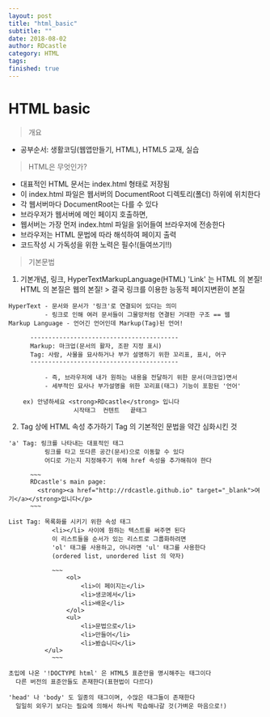 ```yaml
---
layout: post
title: "html_basic"
subtitle: ""
date: 2018-08-02
author: RDcastle
category: HTML
tags:
finished: true
---
```


# HTML basic

> 개요

  - 공부순서: 생활코딩(웹앱만들기, HTML), HTML5 교재, 실습

> HTML은 무엇인가?

  - 대표적인 HTML 문서는 index.html 형태로 저장됨
  - 이 index.html 파일은 웹서버의 DocumentRoot 디렉토리(폴더) 하위에 위치한다
  - 각 웹서버마다 DocumentRoot는 다를 수 있다
  - 브라우저가 웹서버에 메인 페이지 호출하면,
  - 웹서버는 가장 먼저 index.html 파일을 읽어들여 브라우저에 전송한다
  - 브라우저는 HTML 문법에 따라 해석하여 페이지 출력
  - 코드작성 시 가독성을 위한 노력은 필수!(들여쓰기!!)

> 기본문법

  1. 기본개념, 링크, HyperTextMarkupLanguage(HTML)
      'Link' 는 HTML 의 본질!
      HTML 의 본질은 웹의 본질! > 결국 링크를 이용한 능동적 페이지변환이 본질

    HyperText - 문서와 문서가 '링크'로 연결되어 있다는 의미
              - 링크로 인해 여러 문서들이 그물망처럼 연결된 거대한 구조 == 웹
    Markup Language - 언어긴 언어인데 Markup(Tag)된 언어!

          -----------------------------------------
          Markup: 마크업(문서의 활자, 조판 지정 표시)
          Tag: 사람, 사물을 묘사하거나 부가 설명하기 위한 꼬리표, 표시, 어구
          -----------------------------------------

              - 즉, 브라우저에 내가 원하는 내용을 전달하기 위한 문서(마크업)면서
              - 세부적인 묘사나 부가설명을 위한 꼬리표(태그) 기능이 포함된 '언어'

        ex) 안녕하세요 <strong>RDcastle</strong> 입니다
                      시작태그  컨텐트   끝태그

  2. Tag 상에 HTML 속성 추가하기
      Tag 의 기본적인 문법을 약간 심화시킨 것

    'a' Tag: 링크를 나타내는 대표적인 태그
              링크를 타고 또다른 공간(문서)으로 이동할 수 있다
              어디로 가는지 지정해주기 위해 href 속성을 추가해줘야 한다

          ~~~
          RDcastle's main page:
            <strong><a href="http://rdcastle.github.io" target="_blank">여기</a></strong>입니다</p>
          ~~~

    List Tag: 목록화를 시키기 위한 속성 태그
                <li></li> 사이에 원하는 텍스트를 써주면 된다
                이 리스트들을 순서가 있는 리스트로 그룹화하려면
                'ol' 태그를 사용하고, 아니라면 'ul' 태그를 사용한다
                (ordered list, unordered list 의 약자)

                ~~~
        			<ol>
        				<li>이 페이지는</li>
        				<li>생코에서</li>
        				<li>배운</li>
        			</ol>
        			<ul>
        				<li>문법으로</li>
        				<li>만들어</li>
        				<li>봤습니다</li>
              </ul>
                ~~~

    초입에 나온 '!DOCTYPE html' 은 HTML5 표준안을 명시해주는 태그이다
      다른 버전의 표준안들도 존재한다(표현법이 다르다)

    'head' 나 'body' 도 일종의 태그이며, 수많은 태그들이 존재한다
      일일히 외우기 보다는 필요에 의해서 하나씩 학습해나갈 것(가벼운 마음으로!)
